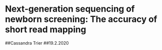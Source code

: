 # Next-generation sequencing of newborn screening: The accuracy of short read mapping

##Cassandra Trier
##19.2.2020

